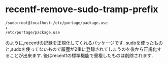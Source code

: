 # recentf-remove-sudo-tramp-prefix

```txt
/sudo:root@localhost:/etc/portage/package.use
↓
/etc/portage/package.use
```

のように,recentfの記録を正規化してくれるパッケージです.
sudoを使ったものと,sudoを使ってないもので履歴が2重に登録されてしまうのを後から正規化することが出来ます.
後はrecentfの標準機能で重複したものは削除されます.
